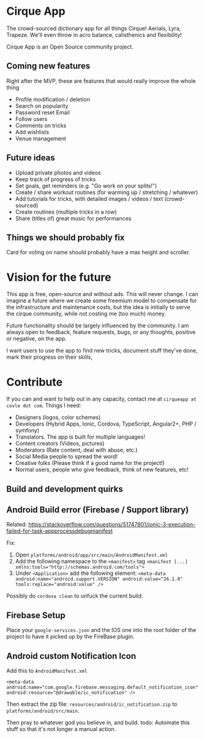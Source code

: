 # Cirque App 

The crowd-sourced dictionary app for all things Cirque! Aerials, Lyra, Trapeze. We'll even throw in acro balance, calisthenics and flexibility!

Cirque App is an Open Source community project. 

## Coming new features

Right after the MVP, these are features that would really improve the whole thing
- Profile modification / deletion
- Search on popularity
- Password reset Email
- Follow users
- Comments on tricks
- Add wishlists
- Venue management

## Future ideas

- Upload private photos and videos
- Keep track of progress of tricks
- Set goals, get reminders (e.g. "Go work on your splits!")
- Create / share workout routines (for warming up / stretching / whatever)
- Add tutorials for tricks, with detailed images / videos / text (crowd-sourced)
- Create routines (multiple tricks in a row)
- Share (titles of) great music for performances

## Things we should probably fix

Card for voting on name should probably have a max height and scroller.

# Vision for the future

This app is free, open-source and without ads. This will never change. I can imagine a future where we create some freemium model to compensate for the infrastructure and maintenance costs, but the idea is initially to serve the cirque community, while not costing me (too much) money. 

Future functionality should be largely influenced by the community. I am always open to feedback, feature requests, bugs, or any thoughts, positive or negative, on the app.

I want users to use the app to find new tricks, document stuff they've done, mark their progress on their skills, 

# Contribute

If you can and want to help out in any capacity, contact me at `cirqueapp at covle dot com`. Things I need:

- Designers (logos, color schemes)
- Developers (Hybrid Apps, Ionic, Cordova, TypeScript, Angular2+, PHP / symfony)
- Translators. The app is built for multiple languages!
- Content creators (Videos, pictures)
- Moderators (Rate content, deal with abuse, etc.)
- Social Media people to spread the word!
- Creative folks (Please think if a good name for the project!)
- Normal users, people who give feedback, think of new features, etc!

## Build and development quirks

## Android Build error (Firebase / Support library)

Related: https://stackoverflow.com/questions/51747801/ionic-3-execution-failed-for-task-appprocessdebugmanifest

Fix:

1. Open `platforms/android/app/src/main/AndroidManifest.xml`
2. Add the following namespace to the `<manifest>` tag `<manifest [...] xmlns:tools="http://schemas.android.com/tools">`
3. Under `<Application>` add the following element: `<meta-data android:name="android.support.VERSION" android:value="26.1.0" tools:replace="android:value" />`

Possibly do `cordova clean` to unfuck the current build.

## Firebase Setup
Place your `google-services.json` and the IOS one into the root folder of the project to have it picked up by the FireBase plugin.

## Android custom Notification Icon

Add this to `AndroidManifest.xml`
```
<meta-data android:name="com.google.firebase.messaging.default_notification_icon" android:resource="@drawable/ic_notification" />
```
Then extract the zip file: `resources/android/ic_notification.zip` to `platforms/android/src/main`.

Then pray to whatever god you believe in, and build.
todo: Automate this stuff so that it's not longer a manual action.

